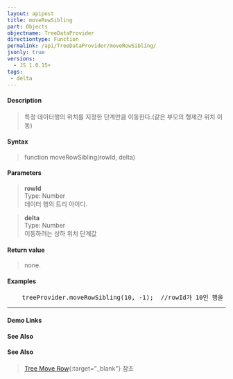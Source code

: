 ```yaml
---
layout: apipost
title: moveRowSibling
part: Objects
objectname: TreeDataProvider
directiontype: Function
permalink: /api/TreeDataProvider/moveRowSibling/
jsonly: true
versions:
  - JS 1.0.15+
tags:
 - delta
---
```



#### Description

> 특정 데이터행의 위치를 지정한 단계만큼 이동한다.(같은 부모의 형제간 위치 이동)  

#### Syntax

> function moveRowSibling(rowId, delta)  

#### Parameters

> **rowId**    
> Type: Number    
> 데이터 행의 트리 아이디.  

> **delta**    
> Type: Number    
> 이동하려는 상하 위치 단계값      

#### Return value

> none.

#### Examples 

<pre class="prettyprint">
    treeProvider.moveRowSibling(10, -1);  //rowId가 10인 행을 같은 레벨의 형제간에 한단계 위로 이동
</pre>

---

#### Demo Links
#### See Also

#### See Also

> [Tree Move Row](http://demo.realgrid.net/Demo/TreeMoveRow){:target="_blank"} 참조   